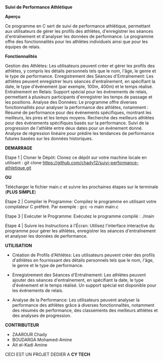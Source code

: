 **Suivi de Performance Athlétique**


**Aperçu**

Ce programme en C sert de suivi de performance athlétique, permettant aux utilisateurs de gérer les profils des athlètes, d'enregistrer les séances d'entraînement et d'analyser les données de performance. Le programme offre des fonctionnalités pour les athlètes individuels ainsi que pour les équipes de relais.

**Fonctionnalités**

Gestion des Athlètes: Les utilisateurs peuvent créer et gérer les profils des athlètes, y compris les détails personnels tels que le nom, l'âge, le genre et le type de performance.
Enregistrement des Séances d'Entraînement: Les athlètes peuvent enregistrer leurs séances d'entraînement, en spécifiant la date, le type d'événement (par exemple, 100m, 400m) et le temps réalisé.
Entraînement en Relais: Support spécial pour les événements de relais, permettant à plusieurs participants d'enregistrer les temps de passage et les positions.
Analyse des Données: Le programme offre diverses fonctionnalités pour analyser la performance des athlètes, notamment :
Résumé de performance pour des événements spécifiques, montrant les meilleurs, les pires et les temps moyens.
Recherche des meilleurs athlètes pour des événements spécifiques basés sur la performance.
Suivi de la progression de l'athlète entre deux dates pour un événement donné.
Analyse de régression linéaire pour prédire les tendances de performance futures basées sur les données historiques.

**DEMARRAGE**

Etape 1 | Cloner le Dépôt: Clonez ce dépôt sur votre machine locale en utilisant :
git clone https://github.com/chady12/suivi-performance-athletique.git

**OU**

Télécharger le fichier main.c et suivre les prochaines étapes sur le terminale (**PLUS SIMPLE**)

Etape 2 | Compiler le Programme: Compilez le programme en utilisant votre compilateur C préféré. Par exemple :
gcc -o main main.c

Etape 3 | Exécuter le Programme: Exécutez le programme compilé :
./main

Etape 4 | Suivre les Instructions à l'Écran: Utilisez l'interface interactive du programme pour gérer les athlètes, enregistrer les séances d'entraînement et analyser les données de performance.

**UTILISATION**

- Création de Profils d'Athlètes: Les utilisateurs peuvent créer des profils d'athlètes en fournissant des détails personnels tels que le nom, l'âge, le genre et le type de performance.

- Enregistrement des Séances d'Entraînement: Les athlètes peuvent ajouter des séances d'entraînement, en spécifiant la date, le type d'événement et le temps réalisé. Un support spécial est disponible pour les événements de relais.

- Analyse de la Performance: Les utilisateurs peuvent analyser la performance des athlètes grâce à diverses fonctionnalités, notamment des résumés de performance, des classements des meilleurs athlètes et des analyses de progression.

**CONTRIBUTEUR**

- ZAAROUR Chady
- BOUDARGA Mohamed-Amine
- Ait el-Kadi Amine

CECI EST UN PROJET DEDIER A **CY TECH**
